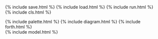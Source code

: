 ﻿---
layout: flowchart
---

{% include save.html %}
{% include load.html %}
{% include run.html %}
{% include cls.html %}

<div id="sample">
  <div style="width: 100%; display: flex; justify-content: space-between">
    {% include palette.html %}
    {% include diagram.html %}
    {% include forth.html %}
  </div>
  {% include model.html %}
</div>
